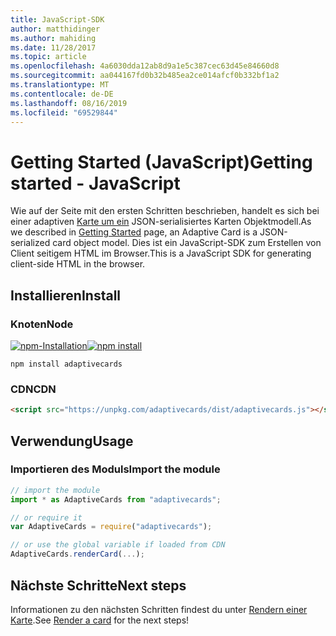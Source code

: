 ```yaml
---
title: JavaScript-SDK
author: matthidinger
ms.author: mahiding
ms.date: 11/28/2017
ms.topic: article
ms.openlocfilehash: 4a6030dda12ab8d9a1e5c387cec63d45e84660d8
ms.sourcegitcommit: aa044167fd0b32b485ea2ce014afcf0b332bf1a2
ms.translationtype: MT
ms.contentlocale: de-DE
ms.lasthandoff: 08/16/2019
ms.locfileid: "69529844"
---
```

# <a name="getting-started---javascript"></a><span data-ttu-id="68e77-102">Getting Started (JavaScript)</span><span class="sxs-lookup"><span data-stu-id="68e77-102">Getting started - JavaScript</span></span>

<span data-ttu-id="68e77-103">Wie auf der Seite mit den ersten Schritten beschrieben, handelt es sich bei einer adaptiven [Karte um ein](../../../authoring-cards/getting-started.md) JSON-serialisiertes Karten Objektmodell.</span><span class="sxs-lookup"><span data-stu-id="68e77-103">As we described in [Getting Started](../../../authoring-cards/getting-started.md) page, an Adaptive Card is a JSON-serialized card object model.</span></span> <span data-ttu-id="68e77-104">Dies ist ein JavaScript-SDK zum Erstellen von Client seitigem HTML im Browser.</span><span class="sxs-lookup"><span data-stu-id="68e77-104">This is a JavaScript SDK for generating client-side HTML in the browser.</span></span>

## <a name="install"></a><span data-ttu-id="68e77-105">Installieren</span><span class="sxs-lookup"><span data-stu-id="68e77-105">Install</span></span>

### <a name="node"></a><span data-ttu-id="68e77-106">Knoten</span><span class="sxs-lookup"><span data-stu-id="68e77-106">Node</span></span>

<span data-ttu-id="68e77-107">[![npm-Installation](https://img.shields.io/npm/v/adaptivecards.svg)](https://www.npmjs.com/package/adaptivecards)</span><span class="sxs-lookup"><span data-stu-id="68e77-107">[![npm install](https://img.shields.io/npm/v/adaptivecards.svg)](https://www.npmjs.com/package/adaptivecards)</span></span>

```console
npm install adaptivecards
```

### <a name="cdn"></a><span data-ttu-id="68e77-108">CDN</span><span class="sxs-lookup"><span data-stu-id="68e77-108">CDN</span></span>

```html
<script src="https://unpkg.com/adaptivecards/dist/adaptivecards.js"></script>
```

## <a name="usage"></a><span data-ttu-id="68e77-109">Verwendung</span><span class="sxs-lookup"><span data-stu-id="68e77-109">Usage</span></span>

### <a name="import-the-module"></a><span data-ttu-id="68e77-110">Importieren des Moduls</span><span class="sxs-lookup"><span data-stu-id="68e77-110">Import the module</span></span>

```js
// import the module
import * as AdaptiveCards from "adaptivecards";

// or require it
var AdaptiveCards = require("adaptivecards");

// or use the global variable if loaded from CDN
AdaptiveCards.renderCard(...);
```

## <a name="next-steps"></a><span data-ttu-id="68e77-111">Nächste Schritte</span><span class="sxs-lookup"><span data-stu-id="68e77-111">Next steps</span></span>

<span data-ttu-id="68e77-112">Informationen zu den nächsten Schritten findest du unter [Rendern einer Karte](render-a-card.md).</span><span class="sxs-lookup"><span data-stu-id="68e77-112">See [Render a card](render-a-card.md) for the next steps!</span></span>
